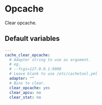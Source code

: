 # Opcache
Clear opcache.
<!--TOC-->
<!--ENDTOC-->

<!--ROLEVARS-->
## Default variables
```yaml
---
cache_clear_opcache:
  # Adapter string to use as argument.
  # eg.
  # --fcgi=127.0.0.1:9000
  # Leave blank to use /etc/cachetool.yml
  adapter: ""
  # Bins to clear.
  clear_opcache: yes
  clear_apcu: no
  clear_stat: no
```

<!--ENDROLEVARS-->
